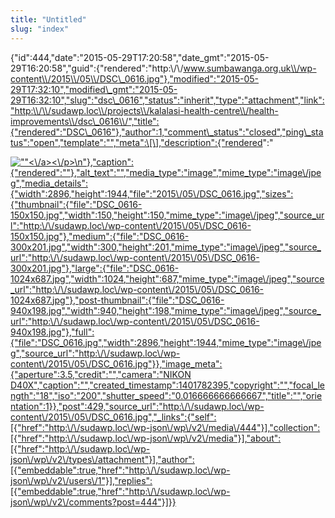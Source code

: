 ```yaml
---
title: "Untitled"
slug: "index"
---
```


{"id":444,"date":"2015-05-29T17:20:58","date\_gmt":"2015-05-29T16:20:58","guid":{"rendered":"http:\\/\\/www.sumbawanga.org.uk\\/wp-content\\/2015\\/05\\/DSC\_0616.jpg"},"modified":"2015-05-29T17:32:10","modified\_gmt":"2015-05-29T16:32:10","slug":"dsc\_0616","status":"inherit","type":"attachment","link":"http:\\/\\/sudawp.loc\\/projects\\/kalalasi-health-centre\\/health-improvements\\/dsc\_0616\\/","title":{"rendered":"DSC\_0616"},"author":1,"comment\_status":"closed","ping\_status":"open","template":"","meta":\[\],"description":{"rendered":"

[![\"\"](\"http:\/\/sudawp.loc\/wp-content\/2015\/05\/DSC_0616-300x201.jpg\")<\\/a><\\/p>\\n"},"caption":{"rendered":""},"alt\_text":"","media\_type":"image","mime\_type":"image\\/jpeg","media\_details":{"width":2896,"height":1944,"file":"2015\\/05\\/DSC\_0616.jpg","sizes":{"thumbnail":{"file":"DSC\_0616-150x150.jpg","width":150,"height":150,"mime\_type":"image\\/jpeg","source\_url":"http:\\/\\/sudawp.loc\\/wp-content\\/2015\\/05\\/DSC\_0616-150x150.jpg"},"medium":{"file":"DSC\_0616-300x201.jpg","width":300,"height":201,"mime\_type":"image\\/jpeg","source\_url":"http:\\/\\/sudawp.loc\\/wp-content\\/2015\\/05\\/DSC\_0616-300x201.jpg"},"large":{"file":"DSC\_0616-1024x687.jpg","width":1024,"height":687,"mime\_type":"image\\/jpeg","source\_url":"http:\\/\\/sudawp.loc\\/wp-content\\/2015\\/05\\/DSC\_0616-1024x687.jpg"},"post-thumbnail":{"file":"DSC\_0616-940x198.jpg","width":940,"height":198,"mime\_type":"image\\/jpeg","source\_url":"http:\\/\\/sudawp.loc\\/wp-content\\/2015\\/05\\/DSC\_0616-940x198.jpg"},"full":{"file":"DSC\_0616.jpg","width":2896,"height":1944,"mime\_type":"image\\/jpeg","source\_url":"http:\\/\\/sudawp.loc\\/wp-content\\/2015\\/05\\/DSC\_0616.jpg"}},"image\_meta":{"aperture":3.5,"credit":"","camera":"NIKON D40X","caption":"","created\_timestamp":1401782395,"copyright":"","focal\_length":"18","iso":"200","shutter\_speed":"0.016666666666667","title":"","orientation":1}},"post":429,"source\_url":"http:\\/\\/sudawp.loc\\/wp-content\\/2015\\/05\\/DSC\_0616.jpg","\_links":{"self":\[{"href":"http:\\/\\/sudawp.loc\\/wp-json\\/wp\\/v2\\/media\\/444"}\],"collection":\[{"href":"http:\\/\\/sudawp.loc\\/wp-json\\/wp\\/v2\\/media"}\],"about":\[{"href":"http:\\/\\/sudawp.loc\\/wp-json\\/wp\\/v2\\/types\\/attachment"}\],"author":\[{"embeddable":true,"href":"http:\\/\\/sudawp.loc\\/wp-json\\/wp\\/v2\\/users\\/1"}\],"replies":\[{"embeddable":true,"href":"http:\\/\\/sudawp.loc\\/wp-json\\/wp\\/v2\\/comments?post=444"}\]}}](http:\/\/sudawp.loc\/wp-content\/2015\/05\/DSC_0616.jpg)
